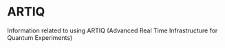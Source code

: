 # ARTIQ
Information related to using ARTIQ (Advanced Real Time Infrastructure for Quantum Experiments)
